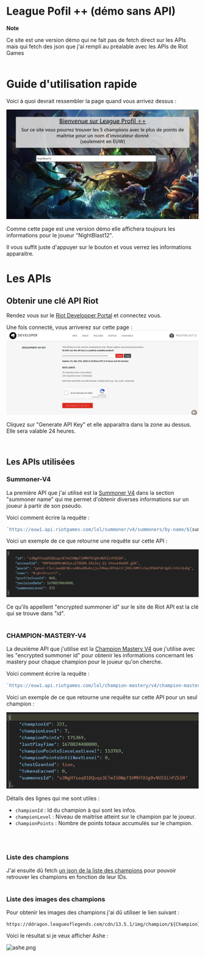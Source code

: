 # League Pofil ++ (démo sans API)

**Note**

Ce site est une version démo qui ne fait pas de fetch direct sur les APIs mais qui fetch des json que j'ai rempli au préalable avec les APIs de Riot Games
</br>
</br>

# Guide d'utilisation rapide
Voici à quoi devrait ressembler la page quand vous arrivez dessus :

![page.png](src/img/page.png)

Comme cette page est une version démo elle affichera toujours les informations pour le joueur "NightBlast12".

Il vous suffit juste d'appuyer sur le bouton et vous verrez les informations apparaitre.

# Les APIs
## Obtenir une clé API Riot

Rendez vous sur le <a href="https://developer.riotgames.com/">Riot Developper Portal</a> et connectez vous.

Une fois connecté, vous arriverez sur cette page :
![RDP.png](src/img/RDP.png)

Cliquez sur "Generate API Key" et elle apparaitra dans la zone au dessus. Elle sera valable 24 heures.

</br>

## Les APIs utilisées

### <b> Summoner-V4 </b>

La première API que j'ai utilisé est la <a href="https://developer.riotgames.com/apis#summoner-v4/GET_getBySummonerName">Summoner V4</a> dans la section "summoner name" qui me permet d'obtenir diverses informations sur un joueur à partir de son pseudo.

Voici comment écrire la requête :
``` javascript
`https://euw1.api.riotgames.com/lol/summoner/v4/summoners/by-name/${summonerName}?api_key=${apiKey}`
```

Voici un exemple de ce que retourne une requête sur cette API :

<img src="src/img/resultFetchSummoner.png">

Ce qu'ils appellent "encrypted summoner id" sur le site de Riot API est la clé qui se trouve dans "id".
</br>
</br>

### <b> CHAMPION-MASTERY-V4 </b>

La deuxième API que j'utilise est la <a href="https://developer.riotgames.com/apis#champion-mastery-v4/GET_getAllChampionMasteries">Champion Mastery V4</a> que j'utilise avec les "encrypted summoner id" pour obtenir les informations concernant les mastery pour chaque champion pour le joueur qu'on cherche.

Voici comment écrire la requête :

``` javascript
`https://euw1.api.riotgames.com/lol/champion-mastery/v4/champion-masteries/by-summoner/${encrypted summoner id}?api_key=${apiKey}`
```

Voici un exemple de ce que retourne une requête sur cette API pour un seul champion :

![mastery.png](src/img/resultFetchMastery.png)

Détails des lignes qui me sont utiles :
- ```championId``` : Id du champion à qui sont les infos.
- ```championLevel``` : Niveau de maitrise atteint sur le champion par le joueur.
- ```championPoints``` : Nombre de points totaux accumulés sur le champion.
</br>
</br>

### <b> Liste des champions </b>

J'ai ensuite dû fetch <a href="http://ddragon.leagueoflegends.com/cdn/13.5.1/data/en_US/champion.json">un json de la liste des champions</a> pour pouvoir retrouver les champions en fonction de leur IDs.
</br>
</br>

### <b>Liste des images des champions</b>

Pour obtenir les images des champions j'ai dû utiliser le lien suivant :

```
https://ddragon.leagueoflegends.com/cdn/13.5.1/img/champion/${Champion}.png
```
Voici le résultat si je veux afficher Ashe :

![ashe.png](https://ddragon.leagueoflegends.com/cdn/13.5.1/img/champion/Ashe.png)

